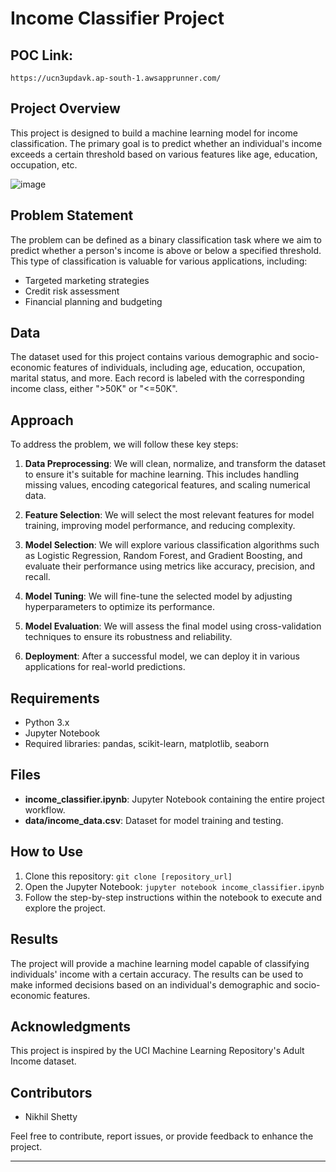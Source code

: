 # Income Classifier Project

## POC Link: 
    https://ucn3updavk.ap-south-1.awsapprunner.com/

## Project Overview

This project is designed to build a machine learning model for income classification. The primary goal is to predict whether an individual's income exceeds a certain threshold based on various features like age, education, occupation, etc.

![image](https://github.com/wiznikvibe/income_classifier/assets/84284014/4f531788-f2b8-4ea1-b772-5f485df6ee44)


## Problem Statement

The problem can be defined as a binary classification task where we aim to predict whether a person's income is above or below a specified threshold. This type of classification is valuable for various applications, including:

- Targeted marketing strategies
- Credit risk assessment
- Financial planning and budgeting

## Data

The dataset used for this project contains various demographic and socio-economic features of individuals, including age, education, occupation, marital status, and more. Each record is labeled with the corresponding income class, either ">50K" or "<=50K".

## Approach

To address the problem, we will follow these key steps:

1. **Data Preprocessing**: We will clean, normalize, and transform the dataset to ensure it's suitable for machine learning. This includes handling missing values, encoding categorical features, and scaling numerical data.

2. **Feature Selection**: We will select the most relevant features for model training, improving model performance, and reducing complexity.

3. **Model Selection**: We will explore various classification algorithms such as Logistic Regression, Random Forest, and Gradient Boosting, and evaluate their performance using metrics like accuracy, precision, and recall.

4. **Model Tuning**: We will fine-tune the selected model by adjusting hyperparameters to optimize its performance.

5. **Model Evaluation**: We will assess the final model using cross-validation techniques to ensure its robustness and reliability.

6. **Deployment**: After a successful model, we can deploy it in various applications for real-world predictions.

## Requirements

- Python 3.x
- Jupyter Notebook
- Required libraries: pandas, scikit-learn, matplotlib, seaborn

## Files

- **income_classifier.ipynb**: Jupyter Notebook containing the entire project workflow.
- **data/income_data.csv**: Dataset for model training and testing.

## How to Use

1. Clone this repository: `git clone [repository_url]`
2. Open the Jupyter Notebook: `jupyter notebook income_classifier.ipynb`
3. Follow the step-by-step instructions within the notebook to execute and explore the project.

## Results

The project will provide a machine learning model capable of classifying individuals' income with a certain accuracy. The results can be used to make informed decisions based on an individual's demographic and socio-economic features.

## Acknowledgments

This project is inspired by the UCI Machine Learning Repository's Adult Income dataset.

## Contributors

- Nikhil Shetty


Feel free to contribute, report issues, or provide feedback to enhance the project.

---
